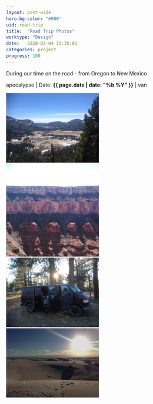 ```yaml
---
layout: post-wide
hero-bg-color: "#000"
uid: road-trip
title:  "Road Trip Photos"
worktype: "Design"
date:   2020-03-04 15:35:01
categories: project
progress: 100
---
```


<p>
	During our time on the road - from Oregon to New Mexico
</p>

<p class="meta">
  apocalypse | Date: <strong>{{ page.date | date: "%b %Y" }}</strong> | van
</p>

<div class="showcase">
  <img style="width:50%" src="/images/portfolio/road-trip/colorado1.jpg" alt="">
  <img style="width:50%" src="/images/portfolio/road-trip/grandc1.jpg" alt="">
  <img style="width:50%" src="/images/portfolio/road-trip/grandc2.jpg" alt="">
  <img style="width:50%" src="/images/portfolio/road-trip/grandc3.jpg" alt="">
  <img style="width:50%" src="/images/portfolio/road-trip/midfing.jpg" alt="">
    <img style="width:50%" src="/images/portfolio/road-trip/van1.jpg" alt="">
        <img style="width:50%" src="/images/portfolio/road-trip/whitesands1.jpg" alt="">


</div>
